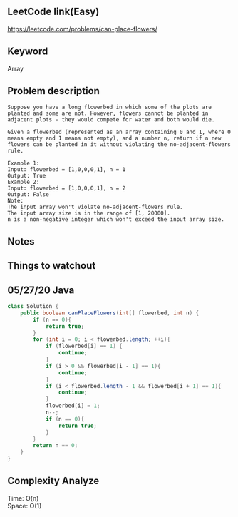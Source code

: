 ## LeetCode link(Easy)
https://leetcode.com/problems/can-place-flowers/

## Keyword
Array

## Problem description
```
Suppose you have a long flowerbed in which some of the plots are planted and some are not. However, flowers cannot be planted in adjacent plots - they would compete for water and both would die.

Given a flowerbed (represented as an array containing 0 and 1, where 0 means empty and 1 means not empty), and a number n, return if n new flowers can be planted in it without violating the no-adjacent-flowers rule.

Example 1:
Input: flowerbed = [1,0,0,0,1], n = 1
Output: True
Example 2:
Input: flowerbed = [1,0,0,0,1], n = 2
Output: False
Note:
The input array won't violate no-adjacent-flowers rule.
The input array size is in the range of [1, 20000].
n is a non-negative integer which won't exceed the input array size.
```



## Notes


## Things to watchout

## 05/27/20 Java

```java
class Solution {
    public boolean canPlaceFlowers(int[] flowerbed, int n) {
        if (n == 0){
            return true;
        }
        for (int i = 0; i < flowerbed.length; ++i){
            if (flowerbed[i] == 1) {
                continue;
            }
            if (i > 0 && flowerbed[i - 1] == 1){
                continue;
            }
            if (i < flowerbed.length - 1 && flowerbed[i + 1] == 1){
                continue;
            }
            flowerbed[i] = 1;
            n--;
            if (n == 0){
                return true;
            }
        }
        return n == 0;
    }
}

```
## Complexity Analyze
Time: O(n)       \
Space: O(1)